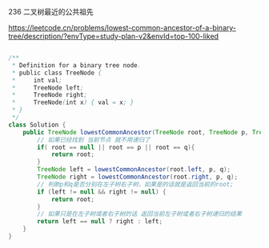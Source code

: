 236 二叉树最近的公共祖先



https://leetcode.cn/problems/lowest-common-ancestor-of-a-binary-tree/description/?envType=study-plan-v2&envId=top-100-liked

``` java

/**
 * Definition for a binary tree node.
 * public class TreeNode {
 *     int val;
 *     TreeNode left;
 *     TreeNode right;
 *     TreeNode(int x) { val = x; }
 * }
 */
class Solution {
    public TreeNode lowestCommonAncestor(TreeNode root, TreeNode p, TreeNode q) {
        // 如果已经找到 当前节点 就不用递归了
        if( root == null || root == p || root == q){
            return root;
        }
        TreeNode left = lowestCommonAncestor(root.left, p, q);
        TreeNode right = lowestCommonAncestor(root.right, p, q);
        // 判断p和q是否分别在左子树右子树，如果是的话就是返回当前的root;
        if (left != null && right != null) {
            return root;
        }
        // 如果只是在左子树或者右子树的话 返回当前左子树或者右子树递归的结果
        return left == null ? right : left;
    }
}
```

